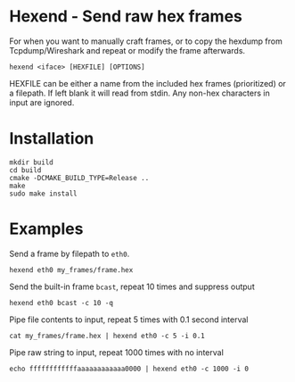 <!---
SPDX-License-Identifier: GPL-2.0-only
SPDX-FileCopyrightText: 2022 Casper Andersson <casper.casan@gmail.com>
-->

# Hexend - Send raw hex frames
For when you want to manually craft frames, or to copy the hexdump from
Tcpdump/Wireshark and repeat or modify the frame afterwards.

```
hexend <iface> [HEXFILE] [OPTIONS]
```
HEXFILE can be either a name from the included hex frames (prioritized) or a
filepath. If left blank it will read from stdin. Any non-hex characters in
input are ignored.

# Installation
```
mkdir build
cd build
cmake -DCMAKE_BUILD_TYPE=Release ..
make
sudo make install
```

# Examples
Send a frame by filepath to `eth0`.
```
hexend eth0 my_frames/frame.hex
```

Send the built-in frame `bcast`, repeat 10 times and suppress output
```
hexend eth0 bcast -c 10 -q
```

Pipe file contents to input, repeat 5 times with 0.1 second interval
```
cat my_frames/frame.hex | hexend eth0 -c 5 -i 0.1
```

Pipe raw string to input, repeat 1000 times with no interval
```
echo ffffffffffffaaaaaaaaaaaa0000 | hexend eth0 -c 1000 -i 0
```
